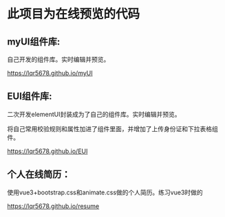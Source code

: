 # 此项目为在线预览的代码


## myUI组件库: 

自己开发的组件库。实时编辑并预览。

https://lqr5678.github.io/myUI


## EUI组件库: 

二次开发elementUI封装成为了自己的组件库。实时编辑并预览。

将自己常用校验规则和属性加进了组件里面，并增加了上传身份证和下拉表格组件。

https://lqr5678.github.io/EUI


## 个人在线简历：

使用vue3+bootstrap.css和animate.css做的个人简历。练习vue3时做的

https://lqr5678.github.io/resume



